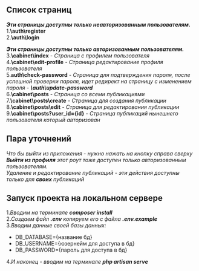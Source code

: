 ## Список страниц  
***Эти страницы доступны только неавторизованным пользователям.***    
1.**\auth\register**  
2.**\auth\login**  
  

***Эти страницы доступны только авторизованным пользователям.***    
3.**\cabinet\index** - *Страница с профилем пользователя*  
4.**\cabinet\edit-profile** - *Страница редактирование профиля пользователя*  
5.**auth\check-password** - *Страница для подтверждения пароля, после успешной проверки пароля, идет редирект на страницу с изменением пароля - **\auth\update-password***  
6.**\cabinet\posts** - *Страница со всеми публикациями*  
7.**\cabinet\posts\create** - *Страница для создания публикации*    
8.**\cabinet\posts\edit** - *Страница для редактирования публикации*  
9.**\cabinet\posts?user_id={id}** - *Страница публикаций нынешнего пользователя который авторизован*  
  
  ## Пара уточнений  
*Что бы выйти из приложения - нужно нажать на кнопку справа сверху **Выйти из профиля** этот роут тоже доступен только авторизованным пользователям.*    
*Удаление и редактирование публикаций - эти действия доступны только для **своих** публикаций*  
  
## Запуск проекта на локальном сервере  
1.*Вводим на терминале **composer install***    
2.*Создаем файл **.env** копируем его с файла **.env.example***  
3.*Вводим данные своей базы данных:*  
<ul>
<li>DB_DATABASE={название бд}</li>
<li>DB_USERNAME={юзернейм для доступа в бд}</li>
<li>DB_PASSWORD={пароль для доступа в бд}</li>
</ul>  
  
4.*И наконец - вводим на терминале **php artisan serve***










